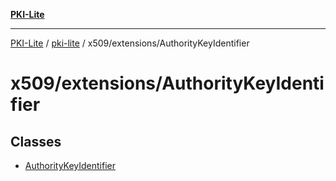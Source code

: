 [**PKI-Lite**](../../../../README.md)

---

[PKI-Lite](../../../../README.md) / [pki-lite](../../../README.md) / x509/extensions/AuthorityKeyIdentifier

# x509/extensions/AuthorityKeyIdentifier

## Classes

- [AuthorityKeyIdentifier](classes/AuthorityKeyIdentifier.md)
